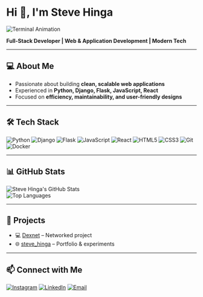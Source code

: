 # Hi 👋, I'm Steve Hinga  
![Terminal Animation](https://media.giphy.com/media/3o7aCVzMnVd0YriUEw/giphy.gif)

**Full-Stack Developer | Web & Application Development | Modern Tech**

---

## 💻 About Me
- Passionate about building **clean, scalable web applications**  
- Experienced in **Python, Django, Flask, JavaScript, React**  
- Focused on **efficiency, maintainability, and user-friendly designs**

---

## 🛠️ Tech Stack
![Python](https://img.shields.io/badge/Python-3776AB?style=for-the-badge&logo=python&logoColor=white) 
![Django](https://img.shields.io/badge/Django-092E20?style=for-the-badge&logo=django&logoColor=white) 
![Flask](https://img.shields.io/badge/Flask-000000?style=for-the-badge&logo=flask&logoColor=white) 
![JavaScript](https://img.shields.io/badge/JavaScript-F7DF1E?style=for-the-badge&logo=javascript&logoColor=black) 
![React](https://img.shields.io/badge/React-61DAFB?style=for-the-badge&logo=react&logoColor=black) 
![HTML5](https://img.shields.io/badge/HTML5-E34F26?style=for-the-badge&logo=html5&logoColor=white) 
![CSS3](https://img.shields.io/badge/CSS3-1572B6?style=for-the-badge&logo=css3&logoColor=white) 
![Git](https://img.shields.io/badge/Git-F05032?style=for-the-badge&logo=git&logoColor=white) 
![Docker](https://img.shields.io/badge/Docker-2496ED?style=for-the-badge&logo=docker&logoColor=white)

---

## 📊 GitHub Stats
![Steve Hinga's GitHub Stats](https://github-readme-stats.vercel.app/api?username=stevehinga&show_icons=true&theme=dracula&hide_border=true)  
![Top Languages](https://github-readme-stats.vercel.app/api/top-langs/?username=stevehinga&layout=compact&theme=dracula&hide_border=true)

---

## 🚀 Projects
- 💻 [Dexnet](https://github.com/stevehinga/Dexnet) – Networked project  
- 🌐 [steve_hinga](https://github.com/stevehinga/steve_hinga) – Portfolio & experiments  

---

## 📫 Connect with Me
[![Instagram](https://img.shields.io/badge/Instagram-E4405F?style=for-the-badge&logo=instagram&logoColor=white)](https://www.instagram.com/kamaaslife?igsh=eHcxc3M2YXZiODRp)
[![LinkedIn](https://img.shields.io/badge/LinkedIn-0A66C2?style=for-the-badge&logo=linkedin&logoColor=white)](https://www.linkedin.com/in/stevehinga)
[![Email](https://img.shields.io/badge/Email-D14836?style=for-the-badge&logo=gmail&logoColor=white)](mailto:youremail@example.com)
